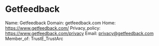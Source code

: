 
# Getfeedback

Name: Getfeedback
Domain: getfeedback.com
Home: https://www.getfeedback.com/
Privacy_policy: https://www.getfeedback.com/privacy
Email: privacy@getfeedback.com
Member_of: TrustE_TrustArc
